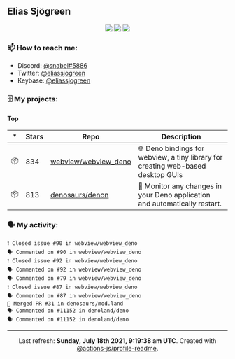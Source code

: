 ## Elias Sjögreen

<p align="center">
  <img src="https://img.shields.io/badge/🎂-dec. 2003-success" />
  <img src="https://img.shields.io/badge/🌎-Stockholm-informational" />
  <img src="https://img.shields.io/badge/👦-He/Him-informational" />
</p>

### 📫 How to reach me:

- Discord: [@snabel#5886](https://discord.com/users/267978757799673866)
- Twitter: [@eliassjogreen](https://twitter.com/eliassjogreen)
- Keybase: [@eliassjogreen](https://keybase.io/eliassjogreen)

### 🗄 My projects:

#### Top
|*|Stars|Repo|Description|
|---|---|---|---|
| 📦 | 834 | [webview/webview_deno](https://github.com/webview/webview_deno) | 🌐 Deno bindings for webview, a tiny library for creating web-based desktop GUIs |
| 📦 | 813 | [denosaurs/denon](https://github.com/denosaurs/denon) | 👀 Monitor any changes in your Deno application and automatically restart. |

### 🗣 My activity:

```
❗️ Closed issue #90 in webview/webview_deno
🗣 Commented on #90 in webview/webview_deno
❗️ Closed issue #92 in webview/webview_deno
🗣 Commented on #92 in webview/webview_deno
🗣 Commented on #79 in webview/webview_deno
❗️ Closed issue #87 in webview/webview_deno
🗣 Commented on #87 in webview/webview_deno
🎉 Merged PR #31 in denosaurs/mod.land
🗣 Commented on #11152 in denoland/deno
🗣 Commented on #11152 in denoland/deno
```

------------
<p align="center">Last refresh: <b>Sunday, July 18th 2021, 9:19:38 am UTC</b>. Created with <a href=https://github.com/marketplace/actions/profile-readme>@actions-js/profile-readme</a>.</p>
